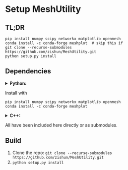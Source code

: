 # Setup MeshUtility

## TL;DR
```
pip install numpy scipy networkx matplotlib openmesh
conda install -c conda-forge meshplot  # skip this if 
git clone --recurse-submodules https://github.com/zishun/MeshUtility.git
python setup.py install
```

## Dependencies

<details>
<summary>
<b>
Python:
</b>
</summary>

* numpy
* scipy
* networkx
* matplotlib
* openmesh
* meshplot: only for jupyter notebook 

</details>



Install with 
```shell
pip install numpy scipy networkx matplotlib openmesh
conda install -c conda-forge meshplot
```

<details>
<summary>
<b>
C++:
</b>
</summary>
* Eigen
* OpenMesh
* libigl
* geodesic: Danil Kirsanov's implementation of MMP algorithm.
* ShapeOp
</details>

All have been included here directly or as submodules.

## Build
1. Clone the repo: ```git clone --recurse-submodules https://github.com/zishun/MeshUtility.git```
2. ```python setup.py install```
